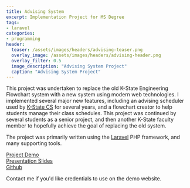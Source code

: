 ```yaml
---
title: Advising System
excerpt: Implementation Project for MS Degree
tags:
- laravel
categories:
- programming
header:
  teaser: /assets/images/headers/advising-teaser.png
  overlay_image: /assets/images/headers/advising-header.png
  overlay_filter: 0.5
  image_description: "Advising System Project"
  caption: "Advising System Project"
---
```


This project was undertaken to replace the old K-State Engineering Flowchart system with a new system using modern web technologies. I implemented several major new features, including an advising scheduler used by [K-State CS](http://schedule.cs.ksu.edu) for several years, and a flowchart creator to help students manage their class schedules. This project was continued by several students as a senior project, and then another K-State faculty member to hopefully achieve the goal of replacing the old system.

The project was primarily written using the [Laravel](https://laravel.com/) PHP framework, and many supporting tools.

[Project Demo](https://flowchart.russfeld.me)  
[Presentation Slides](slides.pdf)  
[Github](https://github.com/russfeld/flowchart)

Contact me if you'd like credentials to use on the demo website.

